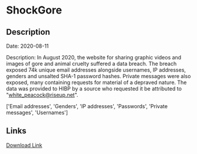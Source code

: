 # ShockGore

## Description

Date: 2020-08-11

Description:
In August 2020, the website for sharing graphic videos and images of gore and animal cruelty suffered a data breach. The breach exposed 74k unique email addresses alongside usernames, IP addresses, genders and unsalted SHA-1 password hashes. Private messages were also exposed, many containing requests for material of a depraved nature. The data was provided to HIBP by a source who requested it be attributed to &quot;white_peacock@riseup.net&quot;.


['Email addresses', 'Genders', 'IP addresses', 'Passwords', 'Private messages', 'Usernames']

## Links

[Download Link](https://link-to.net/1229997/163.65065580984896/dynamic/?r=c2hvY2tnb3JlLmNvbQ==)
